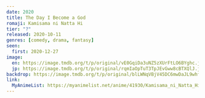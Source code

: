 ```yaml
---
date: 2020
title: The Day I Become a God
romaji: Kamisama ni Natta Hi
tier: "?"
released: 2020-10-11
genres: [comedy, drama, fantasy]
seen:
  first: 2020-12-27
image:
  en: https://image.tmdb.org/t/p/original/vE0GqiDa3uNZ5zXUrFtLO6BYghc.jpg
  jp: https://image.tmdb.org/t/p/original/rqmIaOpTuT3TpJEvGww8cBTXQlJ.jpg
backdrop: https://image.tmdb.org/t/p/original/blLWNqVBjV45DC6mwDaJL9whfiq.jpg
link:
  MyAnimeList: https://myanimelist.net/anime/41930/Kamisama_ni_Natta_Hi
---
```


